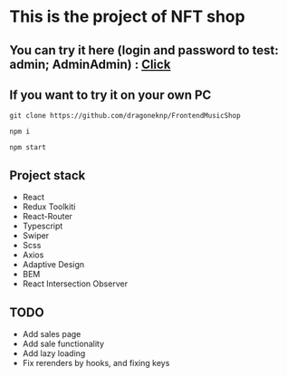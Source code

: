 <h1>This is the project of NFT shop</h1>
<h2>You can try it here (login and password to test: admin; AdminAdmin) : <a href="https://adoring-leavitt-821578.netlify.app/">Click</a></h2>
<h2>If you want to try it on your own PC</h2>
<pre><code>git clone https://github.com/dragoneknp/FrontendMusicShop</code></pre>
<pre><code>npm i</code></pre>
<pre><code>npm start</code></pre>
<h2>Project stack</h2>
<ul>
<li>React</li>
<li>Redux Toolkiti</li>
<li>React-Router</li>
<li>Typescript</li>
<li>Swiper</li>
<li>Scss</li>
<li>Axios</li>
<li>Adaptive Design</li>
<li>BEM</li>
<li>React Intersection Observer</li>
</ul>
<h2>TODO</h2>
<ul>
<li>Add sales page</li>
<li>Add sale functionality</li>
<li>Add lazy loading</li>
<li>Fix rerenders by hooks, and fixing keys</li>
</ul>
